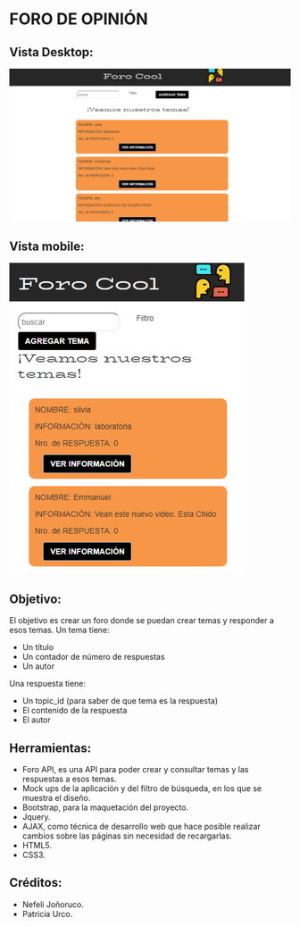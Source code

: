 # FORO DE OPINIÓN

## Vista Desktop:

![Sin titulo](public/assets/images/desktop.png)

## Vista mobile:

![Sin titulo](public/assets/images/mobile.png)

## Objetivo:

El objetivo es crear un foro donde se puedan crear temas y responder a esos temas. Un tema tiene:

+ Un título
+ Un contador de número de respuestas
+ Un autor

Una respuesta tiene:

+ Un topic_id (para saber de que tema es la respuesta)
+ El contenido de la respuesta
+ El autor

## Herramientas:

+ Foro API, es una API para poder crear y consultar temas y las respuestas a esos temas.
+ Mock ups de la aplicación y del filtro de búsqueda, en los que se muestra el diseño.
+ Bootstrap, para la maquetación del proyecto.
+ Jquery.
+ AJAX, como técnica de desarrollo web que hace posible realizar cambios sobre las páginas sin necesidad de recargarlas.
+ HTML5.
+ CSS3.

## Créditos:

+ Nefeli Joñoruco.
+ Patricia Urco.